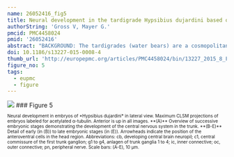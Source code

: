 ```yaml
---
name: 26052416_fig5
title: Neural development in the tardigrade Hypsibius dujardini based on anti-acetylated α-tubulin immunolabeling.
authorString: 'Gross V, Mayer G.'
pmcid: PMC4458024
pmid: '26052416'
abstract: "BACKGROUND: The tardigrades (water bears) are a cosmopolitan group of microscopic ecdysozoans found in a variety of aquatic and temporarily wet environments. They are members of the Panarthropoda (Tardigrada + Onychophora + Arthropoda), although their exact position within this group remains contested. Studies of embryonic development in tardigrades have been scarce and have yielded contradictory data. Therefore, we investigated the development of the nervous system in embryos of the tardigrade Hypsibius dujardini using immunohistochemical techniques in conjunction with confocal laser scanning microscopy in an effort to gain insight into the evolution of the nervous system in panarthropods. RESULTS: An antiserum against acetylated α-tubulin was used to visualize the axonal processes and general neuroanatomy in whole-mount embryos of the eutardigrade H. dujardini. Our data reveal that the tardigrade nervous system develops in an anterior-to-posterior gradient, beginning with the neural structures of the head. The brain develops as a dorsal, bilaterally symmetric structure and contains a single developing central neuropil. The stomodeal nervous system develops separately and includes at least four separate, ring-like commissures. A circumbuccal nerve ring arises late in development and innervates the circumoral sensory field. The segmental trunk ganglia likewise arise from anterior to posterior and establish links with each other via individual pioneering axons. Each hemiganglion is associated with a number of peripheral nerves, including a pair of leg nerves and a branched, dorsolateral nerve. CONCLUSIONS: The revealed pattern of brain development supports a single-segmented brain in tardigrades and challenges previous assignments of homology between tardigrade brain lobes and arthropod brain segments. Likewise, the tardigrade circumbuccal nerve ring cannot be homologized with the arthropod 'circumoral' nerve ring, suggesting that this structure is unique to tardigrades. Finally, we propose that the segmental ganglia of tardigrades and arthropods are homologous and, based on these data, favor a hypothesis that supports tardigrades as the sister group of arthropods."
doi: 10.1186/s13227-015-0008-4
thumb_url: 'http://europepmc.org/articles/PMC4458024/bin/13227_2015_8_Fig5_HTML.gif'
figure_no: 5
tags:
  - eupmc
  - figure
---
```

<img src='http://europepmc.org/articles/PMC4458024/bin/13227_2015_8_Fig5_HTML.jpg' style='max-height: 300px'>
### Figure 5
<p style='font-size: 10px;'>Neural development in embryos of *Hypsibius dujardini* in lateral view. Maximum CLSM projections of embryos labeled for acetylated α-tubulin. Anterior is up in all images. **(A)** Overview of successive embryonic stages demonstrating the development of the central nervous system in the trunk. **(B-E)** Detail of early (in (B)) to late embryonic stages (in (E)). Arrowheads indicate the position of the anteroventral cells in the head region. Abbreviations: cb, developing central brain neuropil; c1, central commissure of the first trunk ganglion; g1 to g4, anlagen of trunk ganglia 1 to 4; ic, inner connective; oc, outer connective; pn, peripheral nerve. Scale bars: (A-E), 10&nbsp;μm.</p>